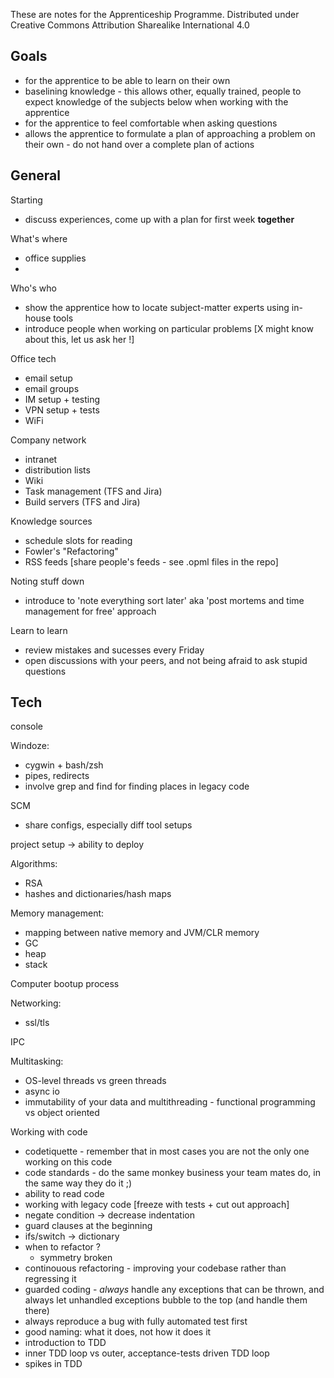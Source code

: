 These are notes for the Apprenticeship Programme.
Distributed under Creative Commons Attribution Sharealike International 4.0


## Goals
* for the apprentice to be able to learn on their own
* baselining knowledge - this allows other, equally trained, people to expect knowledge of the subjects below when working with the apprentice
* for the apprentice to feel comfortable when asking questions
* allows the apprentice to formulate a plan of approaching a problem on their own - do not hand over a complete plan of actions

## General

Starting

* discuss experiences, come up with a plan for first week **together**

What's where  

* office supplies
*

Who's who

* show the apprentice how to locate subject-matter experts using in-house tools
* introduce people when working on particular problems [X might know about this, let us ask her !]

Office tech

* email setup
* email groups
* IM setup + testing
* VPN setup + tests
* WiFi

Company network

* intranet
* distribution lists
* Wiki
* Task management (TFS and Jira)
* Build servers (TFS and Jira)

Knowledge sources

* schedule slots for reading
* Fowler's "Refactoring"
* RSS feeds [share people's feeds - see .opml files in the repo]

Noting stuff down

* introduce to 'note everything sort later' aka 'post mortems and time management for free' approach

Learn to learn

* review mistakes and sucesses every Friday
* open discussions with your peers, and not being afraid to ask stupid questions

## Tech

console

Windoze:

* cygwin + bash/zsh
* pipes, redirects
* involve grep and find for finding places in legacy code

SCM

* share configs, especially diff tool setups

project setup -> ability to deploy

Algorithms:

* RSA
* hashes and dictionaries/hash maps

Memory management:

* mapping between native memory and JVM/CLR memory
* GC
* heap
* stack

Computer bootup process


Networking:

* ssl/tls

IPC

Multitasking:

* OS-level threads vs green threads
* async io
* immutability of your data and multithreading - functional programming vs object oriented

Working with code  

* codetiquette - remember that in most cases you are not the only one working on this code
* code standards - do the same monkey business your team mates do, in the same way they do it ;)
* ability to read code
* working with legacy code [freeze with tests + cut out approach]
* negate condition -> decrease indentation  
* guard clauses at the beginning  
* ifs/switch -> dictionary  
* when to refactor ?   
    * symmetry broken  
* continouous refactoring - improving your codebase rather than regressing it
* guarded coding - *always* handle any exceptions that can be thrown, and always let unhandled exceptions bubble to the top (and handle them there)
* always reproduce a bug with fully automated test first
* good naming: what it does, not how it does it
* introduction to TDD
* inner TDD loop vs outer, acceptance-tests driven TDD loop
* spikes in TDD

